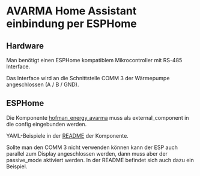 # AVARMA Home Assistant einbindung per ESPHome

## Hardware
Man benötigt einen ESPHome kompatiblem Mikrocontroller mit RS-485 Interface.

Das Interface wird an die Schnittstelle COMM 3 der Wärmepumpe angeschlossen (A / B / GND).

## ESPHome

Die Komponente [hofman_energy_avarma](https://github.com/auenkind/esphome/tree/dev/esphome/components/hofman_energy_avarma) muss als external_component in die config eingebunden werden. 

YAML-Beispiele in der [README](https://github.com/auenkind/esphome/blob/dev/esphome/components/hofman_energy_avarma/README.md) der Komponente.

Sollte man den COMM 3 nicht verwenden können kann der ESP auch parallel zum Display angeschlossen werden, dann muss aber der passive_mode aktiviert werden. In der README befindet sich auch dazu ein Beispiel.